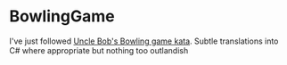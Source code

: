 # BowlingGame
I've just followed [Uncle Bob's Bowling game kata](butunclebob.com/files/downloads/Bowling%20Game%20Kata.ppt).
Subtle translations into C# where appropriate but nothing too outlandish
